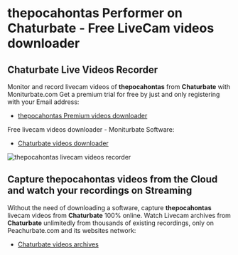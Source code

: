 # thepocahontas Performer on Chaturbate - Free LiveCam videos downloader

## Chaturbate Live Videos Recorder

Monitor and record livecam videos of **thepocahontas** from **Chaturbate** with Moniturbate.com
Get a premium trial for free by just and only registering with your Email address:
* [thepocahontas Premium videos downloader](https://moniturbate.com/request-demo-licence-key.html)

Free livecam videos downloader - Moniturbate Software:
* [Chaturbate videos downloader](https://moniturbate.com/moniturbate-download-software.html)

![thepocahontas livecam videos recorder](https://peachurnet.com/templates/moniturbate-software.png)


## Capture thepocahontas videos from the Cloud and watch your recordings on Streaming

Without the need of downloading a software, capture **thepocahontas** livecam videos from **Chaturbate** 100% online.
Watch Livecam archives from **Chaturbate** unlimitedly from thousands of existing recordings, only on Peachurbate.com and its websites network:
* [Chaturbate videos archives](https://peachurnet.com/)